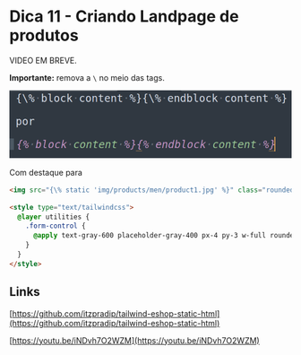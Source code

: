 # Dica 11 - Criando Landpage de produtos

VIDEO EM BREVE.

**Importante:** remova a `\` no meio das tags.

![](../.gitbook/assets/tags.png)


Com destaque para

```html
<img src="{\% static 'img/products/men/product1.jpg' %}" class="rounded-tl-lg rounded-tr-lg" />
```

```html
<style type="text/tailwindcss">
  @layer utilities {
    .form-control {
      @apply text-gray-600 placeholder-gray-400 px-4 py-3 w-full rounded-lg focus:outline-none mb-4
    }
  }
</style>
```

## Links

[https://github.com/itzpradip/tailwind-eshop-static-html](https://github.com/itzpradip/tailwind-eshop-static-html)

[https://youtu.be/iNDvh7O2WZM](https://youtu.be/iNDvh7O2WZM)
